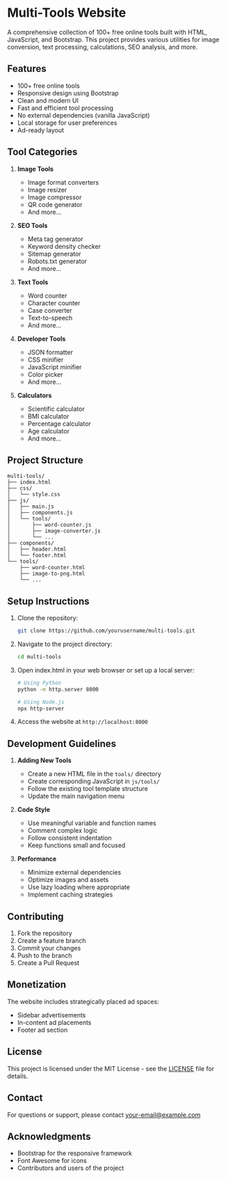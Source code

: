 # Multi-Tools Website

A comprehensive collection of 100+ free online tools built with HTML, JavaScript, and Bootstrap. This project provides various utilities for image conversion, text processing, calculations, SEO analysis, and more.

## Features

- 100+ free online tools
- Responsive design using Bootstrap
- Clean and modern UI
- Fast and efficient tool processing
- No external dependencies (vanilla JavaScript)
- Local storage for user preferences
- Ad-ready layout

## Tool Categories

1. **Image Tools**
   - Image format converters
   - Image resizer
   - Image compressor
   - QR code generator
   - And more...

2. **SEO Tools**
   - Meta tag generator
   - Keyword density checker
   - Sitemap generator
   - Robots.txt generator
   - And more...

3. **Text Tools**
   - Word counter
   - Character counter
   - Case converter
   - Text-to-speech
   - And more...

4. **Developer Tools**
   - JSON formatter
   - CSS minifier
   - JavaScript minifier
   - Color picker
   - And more...

5. **Calculators**
   - Scientific calculator
   - BMI calculator
   - Percentage calculator
   - Age calculator
   - And more...

## Project Structure

```
multi-tools/
├── index.html
├── css/
│   └── style.css
├── js/
│   ├── main.js
│   ├── components.js
│   └── tools/
│       ├── word-counter.js
│       ├── image-converter.js
│       └── ...
├── components/
│   ├── header.html
│   └── footer.html
└── tools/
    ├── word-counter.html
    ├── image-to-png.html
    └── ...
```

## Setup Instructions

1. Clone the repository:
   ```bash
   git clone https://github.com/yourusername/multi-tools.git
   ```

2. Navigate to the project directory:
   ```bash
   cd multi-tools
   ```

3. Open index.html in your web browser or set up a local server:
   ```bash
   # Using Python
   python -m http.server 8000

   # Using Node.js
   npx http-server
   ```

4. Access the website at `http://localhost:8000`

## Development Guidelines

1. **Adding New Tools**
   - Create a new HTML file in the `tools/` directory
   - Create corresponding JavaScript in `js/tools/`
   - Follow the existing tool template structure
   - Update the main navigation menu

2. **Code Style**
   - Use meaningful variable and function names
   - Comment complex logic
   - Follow consistent indentation
   - Keep functions small and focused

3. **Performance**
   - Minimize external dependencies
   - Optimize images and assets
   - Use lazy loading where appropriate
   - Implement caching strategies

## Contributing

1. Fork the repository
2. Create a feature branch
3. Commit your changes
4. Push to the branch
5. Create a Pull Request

## Monetization

The website includes strategically placed ad spaces:
- Sidebar advertisements
- In-content ad placements
- Footer ad section

## License

This project is licensed under the MIT License - see the [LICENSE](LICENSE) file for details.

## Contact

For questions or support, please contact [your-email@example.com](mailto:your-email@example.com)

## Acknowledgments

- Bootstrap for the responsive framework
- Font Awesome for icons
- Contributors and users of the project 